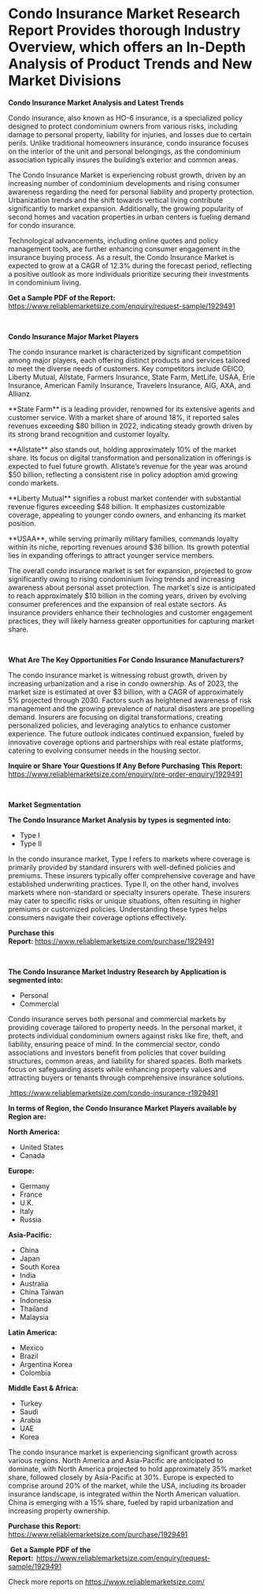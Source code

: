 <p><h1>Condo Insurance Market Research Report Provides thorough Industry Overview, which offers an In-Depth Analysis of Product Trends and New Market Divisions</h1></p><p><strong>Condo Insurance Market Analysis and Latest Trends</strong></p>
<p><p>Condo insurance, also known as HO-6 insurance, is a specialized policy designed to protect condominium owners from various risks, including damage to personal property, liability for injuries, and losses due to certain perils. Unlike traditional homeowners insurance, condo insurance focuses on the interior of the unit and personal belongings, as the condominium association typically insures the building’s exterior and common areas.</p><p>The Condo Insurance Market is experiencing robust growth, driven by an increasing number of condominium developments and rising consumer awareness regarding the need for personal liability and property protection. Urbanization trends and the shift towards vertical living contribute significantly to market expansion. Additionally, the growing popularity of second homes and vacation properties in urban centers is fueling demand for condo insurance. </p><p>Technological advancements, including online quotes and policy management tools, are further enhancing consumer engagement in the insurance buying process. As a result, the Condo Insurance Market is expected to grow at a CAGR of 12.3% during the forecast period, reflecting a positive outlook as more individuals prioritize securing their investments in condominium living.</p></p>
<p><strong>Get a Sample PDF of the Report:&nbsp;</strong> <a href="https://www.reliablemarketsize.com/enquiry/request-sample/1929491?utm_campaign=2460&utm_medium=2&utm_source=Github&utm_content=ia&utm_term=29032025&utm_id=condo-insurance">https://www.reliablemarketsize.com/enquiry/request-sample/1929491</a></p>
<p>&nbsp;</p>
<p><strong>Condo Insurance Major Market Players</strong></p>
<p><p>The condo insurance market is characterized by significant competition among major players, each offering distinct products and services tailored to meet the diverse needs of customers. Key competitors include GEICO, Liberty Mutual, Allstate, Farmers Insurance, State Farm, MetLife, USAA, Erie Insurance, American Family Insurance, Travelers Insurance, AIG, AXA, and Allianz.</p><p>**State Farm** is a leading provider, renowned for its extensive agents and customer service. With a market share of around 18%, it reported sales revenues exceeding $80 billion in 2022, indicating steady growth driven by its strong brand recognition and customer loyalty.</p><p>**Allstate** also stands out, holding approximately 10% of the market share. Its focus on digital transformation and personalization in offerings is expected to fuel future growth. Allstate’s revenue for the year was around $50 billion, reflecting a consistent rise in policy adoption amid growing condo markets.</p><p>**Liberty Mutual** signifies a robust market contender with substantial revenue figures exceeding $48 billion. It emphasizes customizable coverage, appealing to younger condo owners, and enhancing its market position.</p><p>**USAA**, while serving primarily military families, commands loyalty within its niche, reporting revenues around $36 billion. Its growth potential lies in expanding offerings to attract younger service members.</p><p>The overall condo insurance market is set for expansion, projected to grow significantly owing to rising condominium living trends and increasing awareness about personal asset protection. The market's size is anticipated to reach approximately $10 billion in the coming years, driven by evolving consumer preferences and the expansion of real estate sectors. As insurance providers enhance their technologies and customer engagement practices, they will likely harness greater opportunities for capturing market share.</p></p>
<p>&nbsp;</p>
<p><strong>What Are The Key Opportunities For Condo Insurance Manufacturers?</strong></p>
<p><p>The condo insurance market is witnessing robust growth, driven by increasing urbanization and a rise in condo ownership. As of 2023, the market size is estimated at over $3 billion, with a CAGR of approximately 5% projected through 2030. Factors such as heightened awareness of risk management and the growing prevalence of natural disasters are propelling demand. Insurers are focusing on digital transformations, creating personalized policies, and leveraging analytics to enhance customer experience. The future outlook indicates continued expansion, fueled by innovative coverage options and partnerships with real estate platforms, catering to evolving consumer needs in the housing sector.</p></p>
<p><strong>Inquire or Share Your Questions If Any Before Purchasing This Report:</strong> <a href="https://www.reliablemarketsize.com/enquiry/pre-order-enquiry/1929491?utm_campaign=2460&utm_medium=2&utm_source=Github&utm_content=ia&utm_term=29032025&utm_id=condo-insurance">https://www.reliablemarketsize.com/enquiry/pre-order-enquiry/1929491</a></p>
<p>&nbsp;</p>
<p><strong>Market Segmentation</strong></p>
<p><strong>The Condo Insurance Market Analysis by types is segmented into:</strong></p>
<p><ul><li>Type I</li><li>Type II</li></ul></p>
<p><p>In the condo insurance market, Type I refers to markets where coverage is primarily provided by standard insurers with well-defined policies and premiums. These insurers typically offer comprehensive coverage and have established underwriting practices. Type II, on the other hand, involves markets where non-standard or specialty insurers operate. These insurers may cater to specific risks or unique situations, often resulting in higher premiums or customized policies. Understanding these types helps consumers navigate their coverage options effectively.</p></p>
<p><strong>Purchase this Report:&nbsp;</strong><a href="https://www.reliablemarketsize.com/purchase/1929491?utm_campaign=2460&utm_medium=2&utm_source=Github&utm_content=ia&utm_term=29032025&utm_id=condo-insurance">https://www.reliablemarketsize.com/purchase/1929491</a></p>
<p>&nbsp;</p>
<p><strong>The Condo Insurance Market Industry Research by Application is segmented into:</strong></p>
<p><ul><li>Personal</li><li>Commercial</li></ul></p>
<p><p>Condo insurance serves both personal and commercial markets by providing coverage tailored to property needs. In the personal market, it protects individual condominium owners against risks like fire, theft, and liability, ensuring peace of mind. In the commercial sector, condo associations and investors benefit from policies that cover building structures, common areas, and liability for shared spaces. Both markets focus on safeguarding assets while enhancing property values and attracting buyers or tenants through comprehensive insurance solutions.</p></p>
<p><a href="https://www.reliablemarketsize.com/condo-insurance-r1929491?utm_campaign=2460&utm_medium=2&utm_source=Github&utm_content=ia&utm_term=29032025&utm_id=condo-insurance">&nbsp;https://www.reliablemarketsize.com/condo-insurance-r1929491</a></p>
<p><strong>In terms of Region, the Condo Insurance Market Players available by Region are:</strong></p>
<p>
    <p> <strong> North America: </strong>
        <ul>
            <li>United States</li>
            <li>Canada</li>
        </ul>
        </p> 
    <p> <strong> Europe: </strong>
        <ul>
            <li>Germany</li>
            <li>France</li>
            <li>U.K.</li>
            <li>Italy</li>
            <li>Russia</li>
        </ul>
        </p> 
    <p> <strong> Asia-Pacific: </strong>
        <ul>
            <li>China</li>
            <li>Japan</li>
            <li>South Korea</li>
            <li>India</li>
            <li>Australia</li>
            <li>China Taiwan</li>
            <li>Indonesia</li>
            <li>Thailand</li>
            <li>Malaysia</li>
        </ul>
        </p> 
    <p> <strong> Latin America: </strong>
        <ul>
            <li>Mexico</li>
            <li>Brazil</li>
            <li>Argentina Korea</li>
            <li>Colombia</li>
        </ul>
        </p> 
    <p> <strong> Middle East & Africa: </strong>
        <ul>
            <li>Turkey</li>
            <li>Saudi</li>
            <li>Arabia</li>
            <li>UAE</li>
            <li>Korea</li>
        </ul>
    </p>
    </p>
<p><p>The condo insurance market is experiencing significant growth across various regions. North America and Asia-Pacific are anticipated to dominate, with North America projected to hold approximately 35% market share, followed closely by Asia-Pacific at 30%. Europe is expected to comprise around 20% of the market, while the USA, including its broader insurance landscape, is integrated within the North American valuation. China is emerging with a 15% share, fueled by rapid urbanization and increasing property ownership.</p></p>
<p><strong>Purchase this Report: </strong><a href="https://www.reliablemarketsize.com/purchase/1929491?utm_campaign=2460&utm_medium=2&utm_source=Github&utm_content=ia&utm_term=29032025&utm_id=condo-insurance">https://www.reliablemarketsize.com/purchase/1929491</a></p>
<p>&nbsp;<strong>Get a Sample PDF of the Report:&nbsp;&nbsp;</strong><a href="https://www.reliablemarketsize.com/enquiry/request-sample/1929491?utm_campaign=2460&utm_medium=2&utm_source=Github&utm_content=ia&utm_term=29032025&utm_id=condo-insurance">https://www.reliablemarketsize.com/enquiry/request-sample/1929491</a></p>
<p><strong></strong></p>
<p>Check more reports on <a href="https://www.reliablemarketsize.com/?utm_campaign=2460&utm_medium=2&utm_source=Github&utm_content=ia&utm_term=29032025&utm_id=condo-insurance">https://www.reliablemarketsize.com/</a></p>